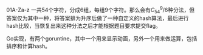 01A-Za-z 一共54个字符，分成6组，每组9个字符。那么会有$C^{9}_{54}/6$种分法，但答案仅为其中一种，将答案排为升序后做了一种自定义的hash算法，最后进行hash比较，当恢复出来这种分法之后才能根据题目要求提交flag。

Go实现，有两个goruntine，其中一个用来显示动画，另外一个用来做运算，包括排序和计算hash。
